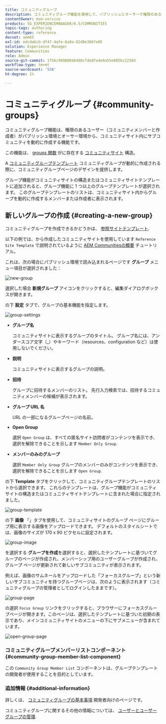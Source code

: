 ```yaml
---
title: コミュニティグループ
description: コミュニティグループ機能を使用して、パブリッシュとオーサーで権限のあるユーザーが、コミュニティサイト内にサブコミュニティを動的に作成する方法を説明します。
contentOwner: msm-service
products: SG_EXPERIENCEMANAGER/6.5/COMMUNITIES
topic-tags: authoring
content-type: reference
docset: aem65
exl-id: edcda6cb-df47-4afe-8a9a-82d8e386fe05
solution: Experience Manager
feature: Communities
role: Admin
source-git-commit: 1f56c99980846400cfde8fa4e9a55e885bc2258d
workflow-type: tm+mt
source-wordcount: '558'
ht-degree: 1%

---
```


# コミュニティグループ {#community-groups}

コミュニティグループ機能は、権限のあるユーザー（コミュニティメンバーと作成者）がパブリッシュ環境とオーサー環境から、コミュニティサイト内にサブコミュニティを動的に作成する機能です。

この機能は、 [groups 関数](/help/communities/functions.md#groups-function) がに存在する [コミュニティサイト](/help/communities/sites-console.md) 構造。

A [コミュニティグループテンプレート](/help/communities/tools-groups.md) コミュニティグループが動的に作成される際に、コミュニティグループページのデザインを提供します。

グループ機能がコミュニティサイトの構造またはコミュニティサイトテンプレートに追加されると、グループ機能に 1 つ以上のグループテンプレートが選択されます。 このグループテンプレートのリストは、コミュニティサイト内からグループを動的に作成するメンバーまたは作成者に表示されます。

## 新しいグループの作成 {#creating-a-new-group}

コミュニティグループを作成できるかどうかは、 [参照サイトテンプレート](/help/communities/sites.md).

以下の例では、から作成したコミュニティサイトを使用しています `Reference Site Template` で説明されているように [AEM Communitiesの概要](/help/communities/getting-started.md) チュートリアル。

これは、次の場合にパブリッシュ環境で読み込まれるページです **グループ** メニュー項目が選択されました：

![new-group](assets/new-group.png)

選択した場合 **新規グループ** アイコンをクリックすると、編集ダイアログボックスが開きます。

の下 **設定** タブで、グループの基本機能を指定します。

![group-settings](assets/group-settings.png)

* **グループ名**

  コミュニティサイトに表示するグループのタイトル。 グループ名には、アンダースコア文字（_）やキーワード（resources、configuration など）は使用しないでください。

* **説明**

  コミュニティサイトに表示するグループの説明。

* **招待**

  グループに招待するメンバーのリスト。 先行入力検索では、招待するコミュニティメンバーの候補が表示されます。

* **グループ URL 名**

  URL の一部になるグループページの名前。

* **Open Group**

  選択 `Open Group` は、すべての匿名サイト訪問者がコンテンツを表示でき、選択を解除できることを示します `Member Only Group`.

* **メンバーのみのグループ**

  選択 `Member Only Group` グループのメンバーのみがコンテンツを表示でき、選択を解除できることを示します `Open Group`.

の下 **Template** タブをクリックして、コミュニティグループテンプレートのリストから選択できます。 これらのテンプレートは、グループ機能がコミュニティサイトの構造またはコミュニティサイトテンプレートに含まれた場合に指定されました。

![group-template](assets/group-template.png)

の下 **画像** 「」タブを使用して、コミュニティサイトのグループ ページにグループ用に表示する画像をアップロードできます。 デフォルトのスタイルシートでは、画像のサイズが 170 x 90 ピクセルに設定されます。

![group-image](assets/group-image.png)

を選択する **グループを作成**&#x200B;を選択すると、選択したテンプレートに基づいてグループのページが作成され、メンバーシップ用のユーザーグループが作成され、グループ ページが更新されて新しいサブコミュニティが表示されます。

例えば、画像のサムネールをアップロードした「フォーカスグループ」という新しいサブコミュニティを持つグループページは、次のように表示されます（コミュニティグループの管理者としてログインしたままです）。

![group-page](assets/group-page.png)

の選択 `Focus Group` リンクをクリックすると、ブラウザーにフォーカスグループページが開きます。このページは、選択したテンプレートに基づいた初期の表示であり、メインコミュニティサイトのメニューの下にサブメニューが含まれています。

![open-group-page](assets/open-group-page.png)

### コミュニティグループメンバーリストコンポーネント {#community-group-member-list-component}

この `Community Group Member List` コンポーネントは、グループテンプレートの開発者が使用することを目的としています。

### 追加情報 {#additional-information}

詳しくは、 [コミュニティグループの基本事項](/help/communities/essentials-groups.md) 開発者向けのページです。

コミュニティグループに関するその他の情報については、 [ユーザーとユーザーグループの管理](/help/communities/users.md).
